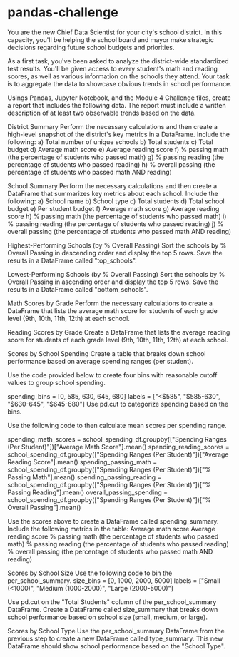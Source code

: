 # pandas-challenge

You are the new Chief Data Scientist for your city's school district. 
In this capacity, you'll be helping the school board and mayor make strategic decisions regarding future school budgets and priorities.

As a first task, you've been asked to analyze the district-wide standardized test results. 
You'll be given access to every student's math and reading scores, as well as various information on the schools they attend. 
Your task is to aggregate the data to showcase obvious trends in school performance.

Usings Pandas, Jupyter Notebook, and the Module 4 Challenge files,
create a report that includes the following data. The report must include
a written description of at least two observable trends based on the data.

District Summary
Perform the necessary calculations and then create a high-level snapshot of the district's key metrics in a DataFrame.
Include the following:
a) Total number of unique schools
b) Total students
c) Total budget
d) Average math score
e) Average reading score
f) % passing math (the percentage of students who passed math)
g) % passing reading (the percentage of students who passed reading)
h) % overall passing (the percentage of students who passed math AND reading)

School Summary
Perform the necessary calculations and then create a DataFrame that summarizes key metrics about each school.
Include the following:
a) School name
b) School type
c) Total students
d) Total school budget
e) Per student budget
f) Average math score
g) Average reading score
h) % passing math (the percentage of students who passed math)
i) % passing reading (the percentage of students who passed reading)
j) % overall passing (the percentage of students who passed math AND reading)

Highest-Performing Schools (by % Overall Passing)
Sort the schools by % Overall Passing in descending order and display the top 5 rows.
Save the results in a DataFrame called "top_schools".

Lowest-Performing Schools (by % Overall Passing)
Sort the schools by % Overall Passing in ascending order and display the top 5 rows.
Save the results in a DataFrame called "bottom_schools".

Math Scores by Grade
Perform the necessary calculations to create a DataFrame that lists the average math score 
for students of each grade level (9th, 10th, 11th, 12th) at each school.

Reading Scores by Grade
Create a DataFrame that lists the average reading score for students of each grade level 
(9th, 10th, 11th, 12th) at each school.

Scores by School Spending
Create a table that breaks down school performance based on average spending ranges (per student).

Use the code provided below to create four bins with reasonable cutoff values to group school spending.

spending_bins = [0, 585, 630, 645, 680]
labels = ["<$585", "$585-630", "$630-645", "$645-680"]
Use pd.cut to categorize spending based on the bins.

Use the following code to then calculate mean scores per spending range.

spending_math_scores = school_spending_df.groupby(["Spending Ranges (Per Student)"])["Average Math Score"].mean()
spending_reading_scores = school_spending_df.groupby(["Spending Ranges (Per Student)"])["Average Reading Score"].mean()
spending_passing_math = school_spending_df.groupby(["Spending Ranges (Per Student)"])["% Passing Math"].mean()
spending_passing_reading = school_spending_df.groupby(["Spending Ranges (Per Student)"])["% Passing Reading"].mean()
overall_passing_spending = school_spending_df.groupby(["Spending Ranges (Per Student)"])["% Overall Passing"].mean()

Use the scores above to create a DataFrame called spending_summary.
Include the following metrics in the table:
Average math score
Average reading score
% passing math (the percentage of students who passed math)
% passing reading (the percentage of students who passed reading)
% overall passing (the percentage of students who passed math AND reading)

Scores by School Size
Use the following code to bin the per_school_summary.
size_bins = [0, 1000, 2000, 5000]
labels = ["Small (<1000)", "Medium (1000-2000)", "Large (2000-5000)"]

Use pd.cut on the "Total Students" column of the per_school_summary DataFrame.
Create a DataFrame called size_summary that breaks down school performance based on school size (small, medium, or large).

Scores by School Type
Use the per_school_summary DataFrame from the previous step to create a new DataFrame called type_summary.
This new DataFrame should show school performance based on the "School Type".
